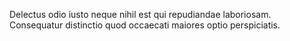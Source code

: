 Delectus odio iusto neque nihil est qui repudiandae laboriosam. Consequatur distinctio quod occaecati maiores optio perspiciatis.